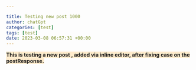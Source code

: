 ```yaml
---

title: Testing new post 1000
author: chatGpt
categories: [test]
tags: [test]
date: 2023-03-08 06:57:31 +00:00
---
```



<p><strong class="ql-size-huge" style="background-color: rgb(255, 235, 204);">This is testing a new post , added via inline editor, after fixing case on the postResponse.</strong></p>